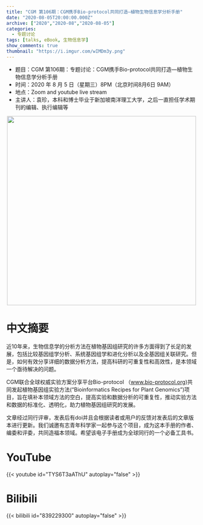 ```yaml
---
title: "CGM 第106期：CGM携手Bio-protocol共同打造—植物生物信息学分析手册"
date: "2020-08-05T20:00:00.000Z"
archive: ["2020","2020-08","2020-08-05"]
categories:
  - 专题讨论
tags: [talks, eBook, 生物信息学]
show_comments: true
thumbnail: "https://i.imgur.com/wIMDm3y.png"
---
```


- 题目：CGM 第106期：专题讨论：CGM携手Bio-protocol共同打造—植物生物信息学分析手册
- 时间：2020 年 8 月 5 日（星期三）8PM（北京时间8月6日 9AM）
- 地点：Zoom and youtube live stream
- 主讲人：袁珍，本科和博士毕业于新加坡南洋理工大学，之后一直担任学术期刊的编辑、执行编辑等

<div align="center">
<img src="https://i.ibb.co/Rh6cGPz/640.jpg" height=500>
</div>

# 中文摘要

近10年来，生物信息学的分析方法在植物基因组研究的许多方面得到了长足的发展，包括比较基因组学分析、系统基因组学和进化分析以及全基因组关联研究。但是，如何有效分享详细的数据分析方法，提高科研的可重复性和高效性，是本领域一个亟待解决的问题。

CGM联合全球权威实验方案分享平台Bio-protocol （www.bio-protocol.org)共同发起植物基因组实验方法(“Bioinformatics Recipes for Plant Genomics”)项目，旨在填补本领域方法的空白，提高实验和数据分析的可重复性，推动实验方法和数据的标准化、透明化，助力植物基因组研究的发展。

文章经过同行评审，发表后有doi并且会根据读者或用户的反馈对发表后的文章版本进行更新。我们诚邀有志青年科学家一起参与这个项目，成为这本手册的作者、编委和评委，共同造福本领域。希望该电子手册成为全球同行的一个必备工具书。

# YouTube

{{< youtube id="TYS6T3aAThU" autoplay="false" >}}

# Bilibili

{{< bilibili id="839229300" autoplay="false" >}}

